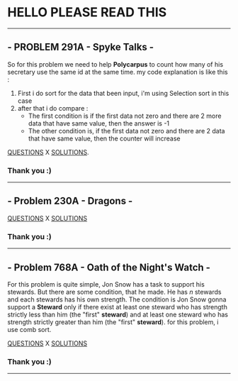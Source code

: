 # HELLO PLEASE READ THIS 
---
## - PROBLEM 291A - Spyke Talks -
  So for this problem we need to help **Polycarpus** to count how many of his secretary use the same id at the same time.
  my code explanation is like this :
  
  1. First i do sort for the data that been input, i'm using Selection sort in this case
  2. after that i do compare :
     - The first condition is if the first data not zero and there are 2 more data that have same value, then the answer is -1 
     - The other condition is, if the first data not zero and there are 2 data that have same value, then the counter will increase

[QUESTIONS](http://codeforces.com/problemset/problem/291/A)
X
[SOLUTIONS](http://codeforces.com/contest/291/submission/42783906).

### Thank you :)

___

## - Problem 230A - Dragons -
  
  
[QUESTIONS](www.google.com)
X
[SOLUTIONS](www.google.com)

### Thank you :)
___

## - Problem 768A - Oath of the Night's Watch -
  For this problem is quite simple, Jon Snow has a task to support his stewards. But there are some condition, that he made.
  He has _n_ stewards and each stewards has his own strength. The condition is Jon Snow gonna support a **Steward** only if there exist
  at least one steward who has strength strictly less than him (the "first" **steward**) and at least one steward who has strength
  strictly greater than him (the "first" **steward**).
  for this problem, i use comb sort.
  
[QUESTIONS](http://codeforces.com/problemset/problem/768/A)
X
[SOLUTIONS](http://codeforces.com/contest/768/submission/42788505)

### Thank you :)
___

  
  


